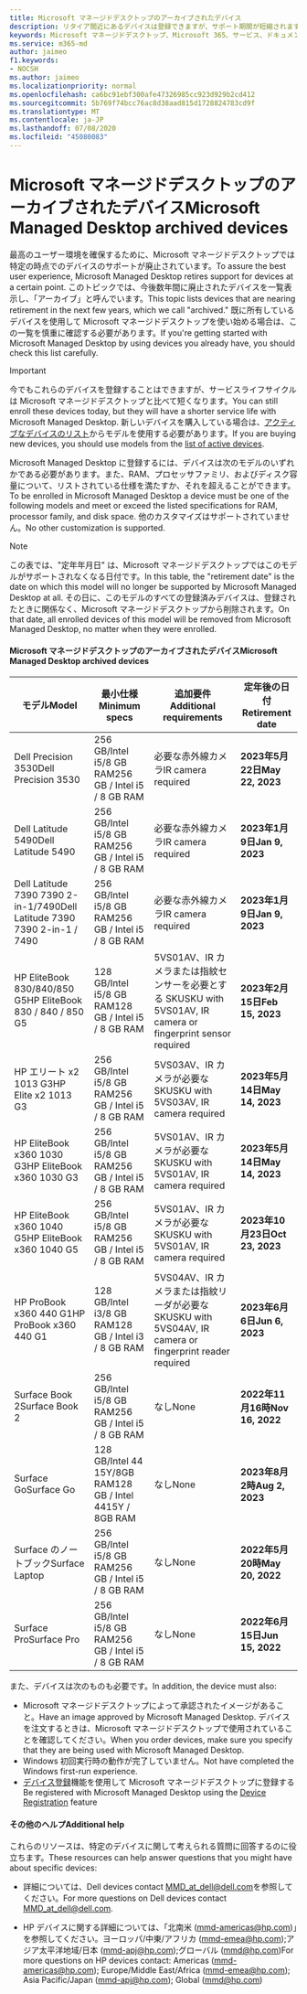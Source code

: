 ```yaml
---
title: Microsoft マネージドデスクトップのアーカイブされたデバイス
description: リタイア間近にあるデバイスは登録できますが、サポート期間が短縮されます。
keywords: Microsoft マネージドデスクトップ、Microsoft 365、サービス、ドキュメント
ms.service: m365-md
author: jaimeo
f1.keywords:
- NOCSH
ms.author: jaimeo
ms.localizationpriority: normal
ms.openlocfilehash: ca6bc91ebf300afe47326985cc923d929b2cd412
ms.sourcegitcommit: 5b769f74bcc76ac8d38aad815d1728824783cd9f
ms.translationtype: MT
ms.contentlocale: ja-JP
ms.lasthandoff: 07/08/2020
ms.locfileid: "45080083"
---
```

# <a name="microsoft-managed-desktop-archived-devices"></a><span data-ttu-id="9bc1c-104">Microsoft マネージドデスクトップのアーカイブされたデバイス</span><span class="sxs-lookup"><span data-stu-id="9bc1c-104">Microsoft Managed Desktop archived devices</span></span>

<span data-ttu-id="9bc1c-105">最高のユーザー環境を確保するために、Microsoft マネージドデスクトップでは特定の時点でのデバイスのサポートが廃止されています。</span><span class="sxs-lookup"><span data-stu-id="9bc1c-105">To assure the best user experience, Microsoft Managed Desktop retires support for devices at a certain point.</span></span> <span data-ttu-id="9bc1c-106">このトピックでは、今後数年間に廃止されたデバイスを一覧表示し、「アーカイブ」と呼んでいます。</span><span class="sxs-lookup"><span data-stu-id="9bc1c-106">This topic lists devices that are nearing retirement in the next few years, which we call "archived."</span></span> <span data-ttu-id="9bc1c-107">既に所有しているデバイスを使用して Microsoft マネージドデスクトップを使い始める場合は、この一覧を慎重に確認する必要があります。</span><span class="sxs-lookup"><span data-stu-id="9bc1c-107">If you're getting started with Microsoft Managed Desktop by using devices you already have, you should check this list carefully.</span></span>

>[!IMPORTANT]
><span data-ttu-id="9bc1c-108">今でもこれらのデバイスを登録することはできますが、サービスライフサイクルは Microsoft マネージドデスクトップと比べて短くなります。</span><span class="sxs-lookup"><span data-stu-id="9bc1c-108">You can still enroll these devices today, but they will have a shorter service life with Microsoft Managed Desktop.</span></span> <span data-ttu-id="9bc1c-109">新しいデバイスを購入している場合は、[アクティブなデバイスのリスト](./device-list.md)からモデルを使用する必要があります。</span><span class="sxs-lookup"><span data-stu-id="9bc1c-109">If you are buying new devices, you should use models from the [list of active devices](./device-list.md).</span></span>

<!-- Microsoft 365 E5; Device as a Service -->
<!-- Split from device & technologies topic. Destination topic for aka.ms/device-list  -->
<span data-ttu-id="9bc1c-110">Microsoft Managed Desktop に登録するには、デバイスは次のモデルのいずれかである必要があります。また、RAM、プロセッサファミリ、およびディスク容量について、リストされている仕様を満たすか、それを超えることができます。</span><span class="sxs-lookup"><span data-stu-id="9bc1c-110">To be enrolled in Microsoft Managed Desktop a device must be one of the following models and meet or exceed the listed specifications for RAM, processor family, and disk space.</span></span> <span data-ttu-id="9bc1c-111">他のカスタマイズはサポートされていません。</span><span class="sxs-lookup"><span data-stu-id="9bc1c-111">No other customization is supported.</span></span>



>[!NOTE]
><span data-ttu-id="9bc1c-112">この表では、"定年年月日" は、Microsoft マネージドデスクトップではこのモデルがサポートされなくなる日付です。</span><span class="sxs-lookup"><span data-stu-id="9bc1c-112">In this table, the "retirement date" is the date on which this model will no longer be supported by Microsoft Managed Desktop at all.</span></span> <span data-ttu-id="9bc1c-113">その日に、このモデルのすべての登録済みデバイスは、登録されたときに関係なく、Microsoft マネージドデスクトップから削除されます。</span><span class="sxs-lookup"><span data-stu-id="9bc1c-113">On that date, all enrolled devices of this model will be removed from Microsoft Managed Desktop, no matter when they were enrolled.</span></span>

#### <a name="microsoft-managed-desktop-archived-devices"></a><span data-ttu-id="9bc1c-114">Microsoft マネージドデスクトップのアーカイブされたデバイス</span><span class="sxs-lookup"><span data-stu-id="9bc1c-114">Microsoft Managed Desktop archived devices</span></span>

| <span data-ttu-id="9bc1c-115">モデル</span><span class="sxs-lookup"><span data-stu-id="9bc1c-115">Model</span></span>  | <span data-ttu-id="9bc1c-116">最小仕様</span><span class="sxs-lookup"><span data-stu-id="9bc1c-116">Minimum specs</span></span>  | <span data-ttu-id="9bc1c-117">追加要件 </span><span class="sxs-lookup"><span data-stu-id="9bc1c-117">Additional requirements</span></span>  | <span data-ttu-id="9bc1c-118">定年後の日付</span><span class="sxs-lookup"><span data-stu-id="9bc1c-118">Retirement date</span></span> |
|---------|---------|---------|---------|
| <span data-ttu-id="9bc1c-119">Dell Precision 3530</span><span class="sxs-lookup"><span data-stu-id="9bc1c-119">Dell Precision 3530</span></span>| <span data-ttu-id="9bc1c-120">256 GB/Intel i5/8 GB RAM</span><span class="sxs-lookup"><span data-stu-id="9bc1c-120">256 GB / Intel i5 / 8 GB RAM</span></span> | <span data-ttu-id="9bc1c-121">必要な赤外線カメラ</span><span class="sxs-lookup"><span data-stu-id="9bc1c-121">IR camera required</span></span> | <span data-ttu-id="9bc1c-122">**2023年5月22日**</span><span class="sxs-lookup"><span data-stu-id="9bc1c-122">**May 22, 2023**</span></span> |
| <span data-ttu-id="9bc1c-123">Dell Latitude 5490</span><span class="sxs-lookup"><span data-stu-id="9bc1c-123">Dell Latitude 5490</span></span>| <span data-ttu-id="9bc1c-124">256 GB/Intel i5/8 GB RAM</span><span class="sxs-lookup"><span data-stu-id="9bc1c-124">256 GB / Intel i5 / 8 GB RAM</span></span> | <span data-ttu-id="9bc1c-125">必要な赤外線カメラ</span><span class="sxs-lookup"><span data-stu-id="9bc1c-125">IR camera required</span></span> | <span data-ttu-id="9bc1c-126">**2023年1月9日**</span><span class="sxs-lookup"><span data-stu-id="9bc1c-126">**Jan 9, 2023**</span></span> |
| <span data-ttu-id="9bc1c-127">Dell Latitude 7390 7390 2-in-1/7490</span><span class="sxs-lookup"><span data-stu-id="9bc1c-127">Dell Latitude 7390 7390 2-in-1 / 7490</span></span> | <span data-ttu-id="9bc1c-128">256 GB/Intel i5/8 GB RAM</span><span class="sxs-lookup"><span data-stu-id="9bc1c-128">256 GB / Intel i5 / 8 GB RAM</span></span>   | <span data-ttu-id="9bc1c-129">必要な赤外線カメラ</span><span class="sxs-lookup"><span data-stu-id="9bc1c-129">IR camera required</span></span> | <span data-ttu-id="9bc1c-130">**2023年1月9日**</span><span class="sxs-lookup"><span data-stu-id="9bc1c-130">**Jan 9, 2023**</span></span> |
|<span data-ttu-id="9bc1c-131">HP EliteBook 830/840/850 G5</span><span class="sxs-lookup"><span data-stu-id="9bc1c-131">HP EliteBook 830 / 840 / 850 G5</span></span>| <span data-ttu-id="9bc1c-132">128 GB/Intel i5/8 GB RAM</span><span class="sxs-lookup"><span data-stu-id="9bc1c-132">128 GB / Intel i5 / 8 GB RAM</span></span> | <span data-ttu-id="9bc1c-133">5VS01AV、IR カメラまたは指紋センサーを必要とする SKU</span><span class="sxs-lookup"><span data-stu-id="9bc1c-133">SKU with 5VS01AV, IR camera or fingerprint sensor required</span></span>  | <span data-ttu-id="9bc1c-134">**2023年2月15日**</span><span class="sxs-lookup"><span data-stu-id="9bc1c-134">**Feb 15, 2023**</span></span> |
|<span data-ttu-id="9bc1c-135">HP エリート x2 1013 G3</span><span class="sxs-lookup"><span data-stu-id="9bc1c-135">HP Elite x2 1013 G3</span></span>| <span data-ttu-id="9bc1c-136">256 GB/Intel i5/8 GB RAM</span><span class="sxs-lookup"><span data-stu-id="9bc1c-136">256 GB / Intel i5 / 8 GB RAM</span></span> | <span data-ttu-id="9bc1c-137">5VS03AV、IR カメラが必要な SKU</span><span class="sxs-lookup"><span data-stu-id="9bc1c-137">SKU with 5VS03AV, IR camera required</span></span> |<span data-ttu-id="9bc1c-138">**2023年5月14日**</span><span class="sxs-lookup"><span data-stu-id="9bc1c-138">**May 14, 2023**</span></span> |
|<span data-ttu-id="9bc1c-139">HP EliteBook x360 1030 G3</span><span class="sxs-lookup"><span data-stu-id="9bc1c-139">HP EliteBook x360 1030 G3</span></span>| <span data-ttu-id="9bc1c-140">256 GB/Intel i5/8 GB RAM</span><span class="sxs-lookup"><span data-stu-id="9bc1c-140">256 GB / Intel i5 / 8 GB RAM</span></span> | <span data-ttu-id="9bc1c-141">5VS01AV、IR カメラが必要な SKU</span><span class="sxs-lookup"><span data-stu-id="9bc1c-141">SKU with 5VS01AV, IR camera required</span></span> |<span data-ttu-id="9bc1c-142">**2023年5月14日**</span><span class="sxs-lookup"><span data-stu-id="9bc1c-142">**May 14, 2023**</span></span> |
|<span data-ttu-id="9bc1c-143">HP EliteBook x360 1040 G5</span><span class="sxs-lookup"><span data-stu-id="9bc1c-143">HP EliteBook x360 1040 G5</span></span>| <span data-ttu-id="9bc1c-144">256 GB/Intel i5/8 GB RAM</span><span class="sxs-lookup"><span data-stu-id="9bc1c-144">256 GB / Intel i5 / 8 GB RAM</span></span> | <span data-ttu-id="9bc1c-145">5VS01AV、IR カメラが必要な SKU</span><span class="sxs-lookup"><span data-stu-id="9bc1c-145">SKU with 5VS01AV, IR camera required</span></span> | <span data-ttu-id="9bc1c-146">**2023年10月23日**</span><span class="sxs-lookup"><span data-stu-id="9bc1c-146">**Oct 23, 2023**</span></span> |
|<span data-ttu-id="9bc1c-147">HP ProBook x360 440 G1</span><span class="sxs-lookup"><span data-stu-id="9bc1c-147">HP ProBook x360 440 G1</span></span>| <span data-ttu-id="9bc1c-148">128 GB/Intel i3/8 GB RAM</span><span class="sxs-lookup"><span data-stu-id="9bc1c-148">128 GB / Intel i3 / 8 GB RAM</span></span> | <span data-ttu-id="9bc1c-149">5VS04AV、IR カメラまたは指紋リーダが必要な SKU</span><span class="sxs-lookup"><span data-stu-id="9bc1c-149">SKU with 5VS04AV, IR camera or fingerprint reader required</span></span> | <span data-ttu-id="9bc1c-150">**2023年6月6日**</span><span class="sxs-lookup"><span data-stu-id="9bc1c-150">**Jun 6, 2023**</span></span> |
|<span data-ttu-id="9bc1c-151">Surface Book 2</span><span class="sxs-lookup"><span data-stu-id="9bc1c-151">Surface Book 2</span></span>| <span data-ttu-id="9bc1c-152">256 GB/Intel i5/8 GB RAM</span><span class="sxs-lookup"><span data-stu-id="9bc1c-152">256 GB / Intel i5 / 8 GB RAM</span></span> | <span data-ttu-id="9bc1c-153">なし</span><span class="sxs-lookup"><span data-stu-id="9bc1c-153">None</span></span> | <span data-ttu-id="9bc1c-154">**2022年11月16時**</span><span class="sxs-lookup"><span data-stu-id="9bc1c-154">**Nov 16, 2022**</span></span> |
|<span data-ttu-id="9bc1c-155">Surface Go</span><span class="sxs-lookup"><span data-stu-id="9bc1c-155">Surface Go</span></span>| <span data-ttu-id="9bc1c-156">128 GB/Intel 44 15Y/8GB RAM</span><span class="sxs-lookup"><span data-stu-id="9bc1c-156">128 GB / Intel 4415Y / 8GB RAM</span></span> | <span data-ttu-id="9bc1c-157">なし</span><span class="sxs-lookup"><span data-stu-id="9bc1c-157">None</span></span> | <span data-ttu-id="9bc1c-158">**2023年8月2時**</span><span class="sxs-lookup"><span data-stu-id="9bc1c-158">**Aug 2, 2023**</span></span> |
|<span data-ttu-id="9bc1c-159">Surface のノートブック</span><span class="sxs-lookup"><span data-stu-id="9bc1c-159">Surface Laptop</span></span>| <span data-ttu-id="9bc1c-160">256 GB/Intel i5/8 GB RAM</span><span class="sxs-lookup"><span data-stu-id="9bc1c-160">256 GB / Intel i5 / 8 GB RAM</span></span> | <span data-ttu-id="9bc1c-161">なし</span><span class="sxs-lookup"><span data-stu-id="9bc1c-161">None</span></span> | <span data-ttu-id="9bc1c-162">**2022年5月20時**</span><span class="sxs-lookup"><span data-stu-id="9bc1c-162">**May 20, 2022**</span></span> |
|<span data-ttu-id="9bc1c-163">Surface Pro</span><span class="sxs-lookup"><span data-stu-id="9bc1c-163">Surface Pro</span></span>| <span data-ttu-id="9bc1c-164">256 GB/Intel i5/8 GB RAM</span><span class="sxs-lookup"><span data-stu-id="9bc1c-164">256 GB / Intel i5 / 8 GB RAM</span></span> | <span data-ttu-id="9bc1c-165">なし</span><span class="sxs-lookup"><span data-stu-id="9bc1c-165">None</span></span> | <span data-ttu-id="9bc1c-166">**2022年6月15日**</span><span class="sxs-lookup"><span data-stu-id="9bc1c-166">**Jun 15, 2022**</span></span> |


<span data-ttu-id="9bc1c-167">また、デバイスは次のものも必要です。</span><span class="sxs-lookup"><span data-stu-id="9bc1c-167">In addition, the device must also:</span></span>

- <span data-ttu-id="9bc1c-168">Microsoft マネージドデスクトップによって承認されたイメージがあること。</span><span class="sxs-lookup"><span data-stu-id="9bc1c-168">Have an image approved by Microsoft Managed Desktop.</span></span> <span data-ttu-id="9bc1c-169">デバイスを注文するときは、Microsoft マネージドデスクトップで使用されていることを確認してください。</span><span class="sxs-lookup"><span data-stu-id="9bc1c-169">When you order devices, make sure you specify that they are being used with Microsoft Managed Desktop.</span></span>
- <span data-ttu-id="9bc1c-170">Windows 初回実行時の動作が完了していません。</span><span class="sxs-lookup"><span data-stu-id="9bc1c-170">Not have completed the Windows first-run experience.</span></span>
- <span data-ttu-id="9bc1c-171">[デバイス登録](https://aka.ms/mmddrhelp)機能を使用して Microsoft マネージドデスクトップに登録する</span><span class="sxs-lookup"><span data-stu-id="9bc1c-171">Be registered with Microsoft Managed Desktop using the [Device Registration](https://aka.ms/mmddrhelp) feature</span></span>

#### <a name="additional-help"></a><span data-ttu-id="9bc1c-172">その他のヘルプ</span><span class="sxs-lookup"><span data-stu-id="9bc1c-172">Additional help</span></span>

<span data-ttu-id="9bc1c-173">これらのリソースは、特定のデバイスに関して考えられる質問に回答するのに役立ちます。</span><span class="sxs-lookup"><span data-stu-id="9bc1c-173">These resources can help answer questions that you might have about specific devices:</span></span>

- <span data-ttu-id="9bc1c-174">詳細については、Dell devices contact [MMD_at_dell@dell.com](mailto:MMD_at_dell@dell.com)を参照してください。</span><span class="sxs-lookup"><span data-stu-id="9bc1c-174">For more questions on Dell devices contact [MMD_at_dell@dell.com](mailto:MMD_at_dell@dell.com).</span></span>

- <span data-ttu-id="9bc1c-175">HP デバイスに関する詳細については、「北南米 ([mmd-americas@hp.com](mailto:mmd-americas@hp.com))」を参照してください。ヨーロッパ/中東/アフリカ ([mmd-emea@hp.com](mailto:mmd-emea@hp.com));アジア太平洋地域/日本 ([mmd-apj@hp.com](mailto:mmd-apj@hp.com));グローバル ([mmd@hp.com](mailto:mmd@hp.com))</span><span class="sxs-lookup"><span data-stu-id="9bc1c-175">For more questions on HP devices contact: Americas ([mmd-americas@hp.com](mailto:mmd-americas@hp.com)); Europe/Middle East/Africa ([mmd-emea@hp.com](mailto:mmd-emea@hp.com)); Asia Pacific/Japan ([mmd-apj@hp.com](mailto:mmd-apj@hp.com)); Global ([mmd@hp.com](mailto:mmd@hp.com))</span></span>
